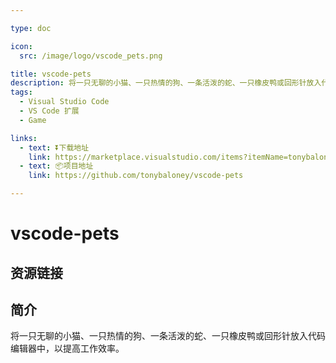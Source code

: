 ```yaml
---

type: doc

icon:
  src: /image/logo/vscode_pets.png

title: vscode-pets
description: 将一只无聊的小猫、一只热情的狗、一条活泼的蛇、一只橡皮鸭或回形针放入代码编辑器中，以提高工作效率。
tags:
  - Visual Studio Code
  - VS Code 扩展
  - Game

links:
  - text: ⏬下载地址
    link: https://marketplace.visualstudio.com/items?itemName=tonybaloney.vscode-pets
  - text: 📦项目地址
    link: https://github.com/tonybaloney/vscode-pets

---
```


<ShowLogo />

# vscode-pets

<ShowTags />

<ShowBreadcrumb />

## 资源链接

<ShowLinks />

## 简介

将一只无聊的小猫、一只热情的狗、一条活泼的蛇、一只橡皮鸭或回形针放入代码编辑器中，以提高工作效率。
